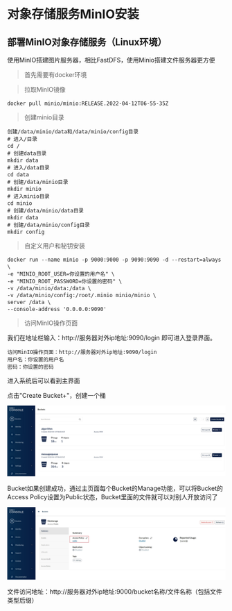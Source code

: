 # 对象存储服务MinIO安装

## 部署MinIO对象存储服务（Linux环境）

使用MinIO搭建图片服务器，相比FastDFS，使用Minio搭建文件服务器更方便

> 首先需要有docker环境

> 拉取MinIO镜像

```asciidoc
docker pull minio/minio:RELEASE.2022-04-12T06-55-35Z
```

> 创建minio目录
```asciidoc
创建/data/minio/data和/data/minio/config目录
# 进入/目录
cd /
# 创建data目录
mkdir data
# 进入/data目录
cd data
# 创建/data/minio目录
mkdir minio
# 进入minio目录
cd minio
# 创建/data/minio/data目录
mkdir data
# 创建/data/minio/config目录
mkdir config
```

> 自定义用户和秘钥安装

```asciidoc
docker run --name minio -p 9000:9000 -p 9090:9090 -d --restart=always \
-e "MINIO_ROOT_USER=你设置的用户名" \
-e "MINIO_ROOT_PASSWORD=你设置的密码" \
-v /data/minio/data:/data \
-v /data/minio/config:/root/.minio minio/minio \
server /data \
--console-address '0.0.0.0:9090'
```

> 访问MinIO操作页面

我们在地址栏输入：http://服务器对外ip地址:9090/login 即可进入登录界面。
```asciidoc
访问MinIO操作页面：http://服务器对外ip地址:9090/login
用户名：你设置的用户名
密码：你设置的密码
```
进入系统后可以看到主界面

点击"Create Bucket+"，创建一个桶

![](./photo/minio_main_page.jpg)

Bucket如果创建成功，通过主页面每个Bucket的Manage功能，可以将Bucket的Access Policy设置为Public状态，Bucket里面的文件就可以对别人开放访问了

![](./photo/minio_bucket_access_policy.jpg)

文件访问地址：http://服务器对外ip地址:9000/bucket名称/文件名称（包括文件类型后缀）

